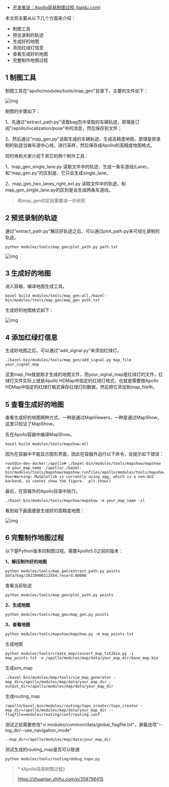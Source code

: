 - [开发者说｜Apollo简易制图过程 (baidu.com)](https://baijiahao.baidu.com/s?id=1714747321689350734)

本文将主要从以下几个方面来介绍：

- 制图工具
- 预览录制的轨迹
- 生成好的地图
- 添加红绿灯信息
- 查看生成好的地图
- 完整制作地图过程

## 1 制图工具

制图工具在"apollo/modules/tools/map_gen"目录下，主要的文件如下：

![img](https://pics5.baidu.com/feed/cefc1e178a82b901dcbb9ee1c263fd7e3b12efc2.png?token=730f0e0983e8c5e862bd5e6e3a49dfc9)

制图的步骤如下：

1、先通过"extract_path.py"读取bag包中录取的车辆轨迹，原理是订阅"/apollo/localization/pose"中的消息，然后保存到文件；

2、然后通过"map_gen.py"读取生成的车辆轨迹，生成高精度地图，原理是把录制的轨迹当做车道中心线，进行采样，然后保存成Apollo的高精度地图格式。

同时再和大家介绍下其它的两个制作工具：

1、map_gen_single_lane.py 读取文件中的轨迹，生成一条车道线(Lane)，和"map_gen.py"的区别是，它只会生成single_lane。

2、map_gen_two_lanes_right_ext.py 读取文件中的轨迹，和map_gen_single_lane.py的区别是会生成两条车道线。

> 和map_gen的区别需要进一步研究

## 2 预览录制的轨迹

通过"extract_path.py"解压好轨迹之后，可以通过plot_path.py来可视化录制的轨迹。

```
python modules/tools/map_gen/plot_path.py path.txt
```

![img](https://pics0.baidu.com/feed/e850352ac65c10380d7af9c01fffc71ab17e89a7.png?token=98dbe54a2189eabf703071708dcb5618)

## 3 生成好的地图

进入容器，编译地图生成工具。

```
bazel build modules/tools/map_gen:all./bazel-bin/modules/tools/map_gen/map_gen path.txt
```

生成好的地图格式如下：

![img](https://pics5.baidu.com/feed/f603918fa0ec08fa75bd2096eb00696454fbdabd.png?token=92682b000ad11213c69ffd83ebf1f46a)

## 4 添加红绿灯信息

生成好地图之后，可以通过"add_signal.py"来添加红绿灯。

```
./bazel-bin/modules/tools/map_gen/add_signal.py map_file your_signal_map
```

这里map_file就是刚才生成的地图文件，而your_signal_map是红绿灯的文件，红绿灯文件实际上就是Apollo HDMap中指定的红绿灯格式，也就是需要按Apollo HDMap中指定的红绿灯格式保存红绿灯的数据，然后把它添加到map_file中。

## 5 查看生成好的地图

查看生成好的地图两种方式，一种是通过MapViewers，一种是通过MapShow，这里只验证了MapShow。

先在Apollo容器中编译MapShow。

```
bazel build modules/tools/mapshow:all
```

因为在容器中不能显示图形界面，因此在容器外运行以下命令，会提示如下错误：

```
root@in-dev-docker:/apollo# ./bazel-bin/modules/tools/mapshow/mapshow -m your_map_name  /apollo/./bazel-bin/modules/tools/mapshow/mapshow.runfiles/apollo/modules/tools/mapshow/mapshow.py:119: UserWarning: Matplotlib is currently using agg, which is a non-GUI backend, so cannot show the figure.  plt.show()
```

最后，在容器外的Apollo目录中执行。

```
./bazel-bin/modules/tools/mapshow/mapshow -m your_map_name -sl
```

看到如下画面便是生成好的高精度地图：

![img](https://pics6.baidu.com/feed/6159252dd42a28348d899130ef5b9de314cebfd2.png?token=b5b5244293dda74854313f904d49f2e8)

## 6 完整制作地图过程

以下是Python版本的制图过程，需要Apollo5.0之前的版本：

**1、解压制作好的地图**

```
python modules/tools/map_gen/extract_path.py points data/bag/20210406112554.record.00000
```

查看当前轨迹

```
python modules/tools/map_gen/plot_path.py points 
```

**2、生成地图**

```
python modules/tools/map_gen/map_gen.py points 
```

**3、查看地图**

```
python modules/tools/mapshow/mapshow.py -m map_points.txt
```

生成地图

```
python modules/tools/create_map/convert_map_txt2bin.py -i map_points.txt -o /apollo/modules/map/data/your_map_dir/base_map.bin
```

生成sim_map

```
./bazel-bin/modules/map/tools/sim_map_generator -map_dir=/apollo/modules/map/data/your_map_dir -output_dir=/apollo/modules/map/data/your_map_dir
```

生成routing_map

```
/apollo/bazel-bin/modules/routing/topo_creator/topo_creator -map_dir=/apollo/modules/map/data/your_map_dir --flagfile=modules/routing/conf/routing.conf
```

测试之前需要修改"vi modules/common/data/global_flagfile.txt"，屏蔽选项"--log_dir/--use_navigation_mode"

```
--map_dir=/apollo/modules/map/data/your_map_dir
```

测试生成的routing_map是否可以联通

```
python modules/tools/routing/debug_topo.py
```

> \* 《Apollo简易制图过程》
>
> https://zhuanlan.zhihu.com/p/358796415